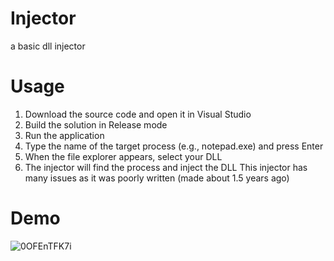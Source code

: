# Injector
a basic dll injector
# Usage
1. Download the source code and open it in Visual Studio
2. Build the solution in Release mode
3. Run the application
4. Type the name of the target process (e.g., notepad.exe) and press Enter
5. When the file explorer appears, select your DLL
6. The injector will find the process and inject the DLL
This injector has many issues as it was poorly written (made about 1.5 years ago)

# Demo
![0OFEnTFK7i](https://github.com/user-attachments/assets/8cd33fee-aa85-4948-9f70-645bcca4b857)


